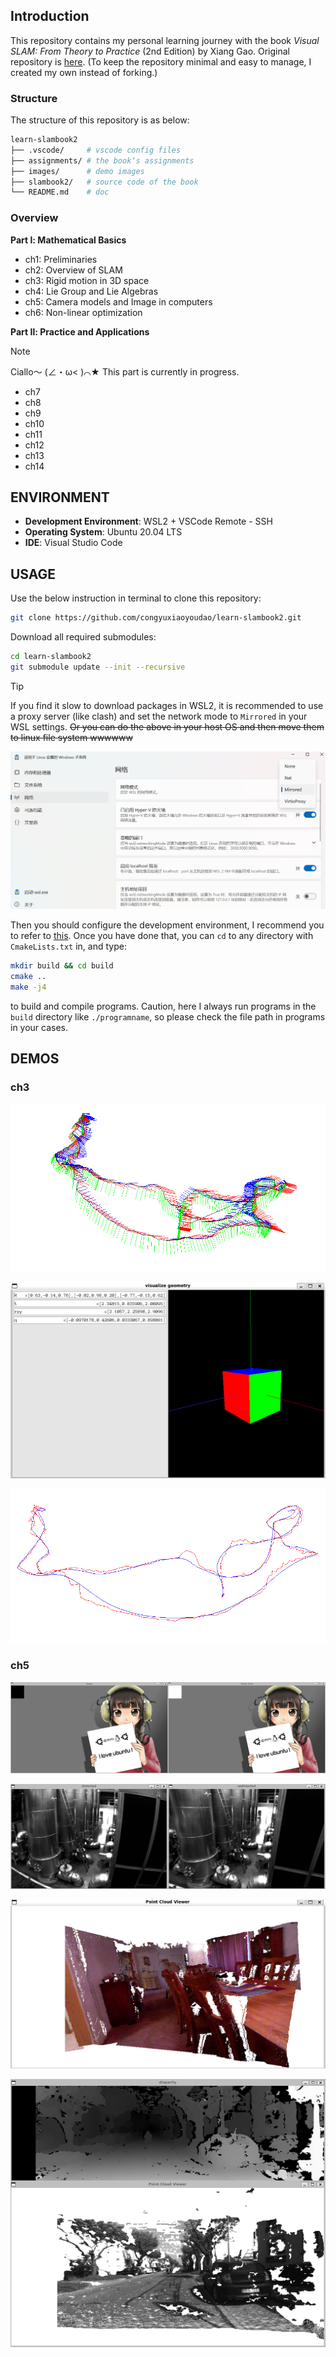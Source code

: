 ## Introduction

This repository contains my personal learning journey with the book *Visual SLAM: From Theory to Practice* (2nd Edition) by Xiang Gao. Original repository is [here](https://github.com/gaoxiang12/slambook2). (To keep the repository minimal and easy to manage, I created my own instead of forking.)

### Structure

The structure of this repository is as below:

```bash
learn-slambook2
├── .vscode/     # vscode config files
├── assignments/ # the book‘s assignments
├── images/      # demo images
├── slambook2/   # source code of the book
└── README.md    # doc
```

### Overview

**Part Ⅰ: Mathematical Basics**

- ch1: Preliminaries
- ch2: Overview of SLAM
- ch3: Rigid motion in 3D space
- ch4: Lie Group and Lie Algebras
- ch5: Camera models and Image in computers
- ch6: Non-linear optimization

**Part Ⅱ: Practice and Applications**

> [!NOTE]
> Ciallo～ (∠・ω< )⌒★ This part is currently in progress.

- ch7
- ch8
- ch9
- ch10
- ch11
- ch12
- ch13
- ch14

## ENVIRONMENT

- **Development Environment**: WSL2 + VSCode Remote - SSH
- **Operating System**: Ubuntu 20.04 LTS
- **IDE**: Visual Studio Code

## USAGE

Use the below instruction in terminal to clone this repository:

```bash
git clone https://github.com/congyuxiaoyoudao/learn-slambook2.git
```

Download all required submodules:

```bash
cd learn-slambook2
git submodule update --init --recursive
```

> [!TIP]
> If you find it slow to download packages in WSL2, it is recommended to use a proxy server (like clash) and set the network mode to `Mirrored` in your WSL settings.
> ~~Or you can do the above in your host OS and then move them to linux file system wwwwww~~

![wslNetworkSettings](./images/wslNetworkSettings.png)

Then you should configure the development environment, I recommend you to refer to [this](https://zhuanlan.zhihu.com/p/452256687). Once you have done that, you can `cd` to any directory with `CmakeLists.txt` in, and type:

```bash
mkdir build && cd build
cmake ..
make -j4
```

to build and compile programs. Caution, here I always run programs in the `build` directory like `./programname`, so please check the file path in programs in your cases.

## DEMOS

### ch3

![plotTrajectory](./images/plotTrajectory.png)

![visualize geometry](./images/visualizeGeometry.png)

![trajectoryError](./images/trajectoryError.png)

### ch5

![imageBasics](images/imageBasics.png)

![undistortImage](./images/undistortImage.png)

![rgbd](images/rgbd.png)

![stereo](images/stereo.png)